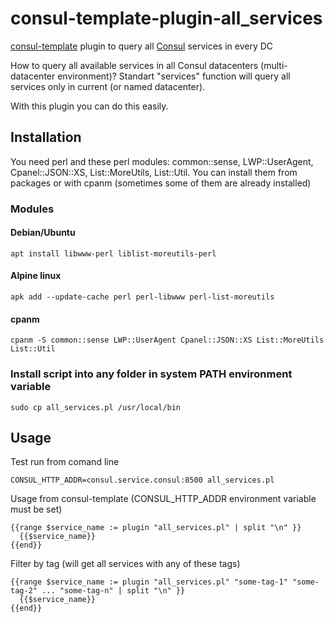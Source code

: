 # consul-template-plugin-all_services

[consul-template](https://github.com/hashicorp/consul-template) plugin to query all [Consul](https://www.consul.io) services in every DC

How to query all available services in all Consul datacenters (multi-datacenter environment)? Standart "services" function will query all services only in current (or named datacenter).

With this plugin you can do this easily.

## Installation

You need perl and these perl modules: common::sense, LWP::UserAgent, Cpanel::JSON::XS, List::MoreUtils, List::Util. You can install them from packages or with cpanm (sometimes some of them are already installed)

### Modules

#### Debian/Ubuntu

```
apt install libwww-perl liblist-moreutils-perl
```

#### Alpine linux

```
apk add --update-cache perl perl-libwww perl-list-moreutils
```

#### cpanm

```
cpanm -S common::sense LWP::UserAgent Cpanel::JSON::XS List::MoreUtils List::Util
```

### Install script into any folder in system PATH environment variable

```
sudo cp all_services.pl /usr/local/bin
```

## Usage

Test run from comand line

```
CONSUL_HTTP_ADDR=consul.service.consul:8500 all_services.pl
```

Usage from consul-template (CONSUL_HTTP_ADDR environment variable must be set)

```
{{range $service_name := plugin "all_services.pl" | split "\n" }}
  {{$service_name}}
{{end}}
```

Filter by tag (will get all services with any of these tags)

```
{{range $service_name := plugin "all_services.pl" "some-tag-1" "some-tag-2" ... "some-tag-n" | split "\n" }}
  {{$service_name}}
{{end}}
```
